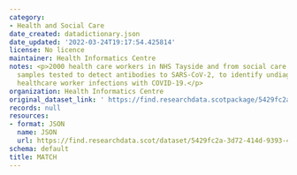 ```yaml
---
category:
- Health and Social Care
date_created: datadictionary.json
date_updated: '2022-03-24T19:17:54.425814'
license: No licence
maintainer: Health Informatics Centre
notes: <p>2000 health care workers in NHS Tayside and from social care will have blood
  samples tested to detect antibodies to SARS-CoV-2, to identify undiagnosed asymptomatic
  healthcare worker infections with COVID-19.</p>
organization: Health Informatics Centre
original_dataset_link: ' https://find.researchdata.scotpackage/5429fc2a-3d72-414d-9393-4079c4c6c0fa'
records: null
resources:
- format: JSON
  name: JSON
  url: https://find.researchdata.scot/dataset/5429fc2a-3d72-414d-9393-4079c4c6c0fa/resource/5429fc2a-3d72-414d-9393-4079c4c6c0fa/download/datadictionary.json
schema: default
title: MATCH
---
```

